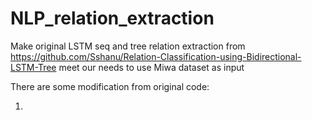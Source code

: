 # NLP_relation_extraction
Make original LSTM seq and tree relation extraction from https://github.com/Sshanu/Relation-Classification-using-Bidirectional-LSTM-Tree meet our needs to use Miwa dataset as input

There are some modification from original code:

1. 
